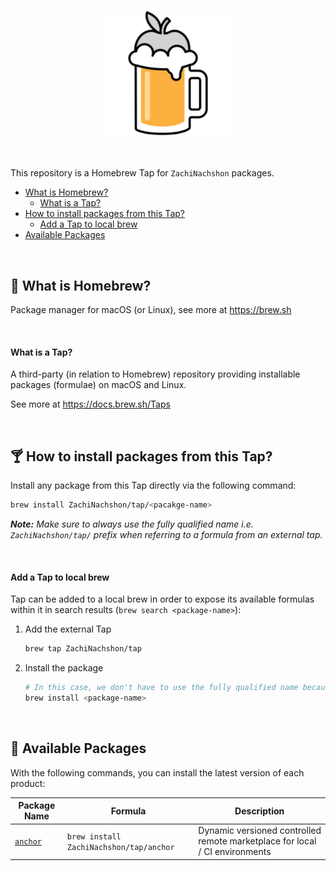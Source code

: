 <h3 align="center" id="anchor-logo"><img src="assets/homebrew-256x256.png" height="200"></h3>

<br>

This repository  is a Homebrew Tap for `ZachiNachshon` packages.

- [What is Homebrew?](#what-is-homebrew)
   - [What is a Tap?](#what-is-tap)
- [How to install packages from this Tap?](#installing-pacakges)
   - [Add a Tap to local brew](#add-tap-to-brew)
- [Available Packages](#available-packages)

<br>

<h2 id="what-is-homebrew">🍺 What is Homebrew?</h2>

Package manager for macOS (or Linux), see more at https://brew.sh

<br>

<h4 id="what-is-tap">What is a Tap?</h4>

A third-party (in relation to Homebrew) repository providing installable
packages (formulae) on macOS and Linux.

See more at https://docs.brew.sh/Taps

<br>

<h2 id="installing-pacakges">🍸 How to install packages from this Tap?</h2>

Install any package from this Tap directly via the following command:

```bash
brew install ZachiNachshon/tap/<pacakge-name>
```

***Note:** Make sure to always use the fully qualified name i.e. `ZachiNachshon/tap/` prefix when referring to a formula from an external tap.*

<br>

<h4 id="add-tap-to-brew">Add a Tap to local brew</h4>

Tap can be added to a local brew in order to expose its available formulas within it in search results (`brew search <package-name>`):

1. Add the external Tap

   ```bash
   brew tap ZachiNachshon/tap
   ```

2. Install the package

   ```bash
   # In this case, we don't have to use the fully qualified name because we've tapped previously 
   brew install <package-name>
   ```

<br>

<h2 id="available-packages">🍻 Available Packages</h2>

With the following commands, you can install the latest version of each product:

| Package Name | Formula | Description |
| ------------   | ----------  | ------- |
| [`anchor`](https://github.com/ZachiNachshon/anchor) | `brew install ZachiNachshon/tap/anchor` | Dynamic versioned controlled remote marketplace for local / CI environments |

<br>